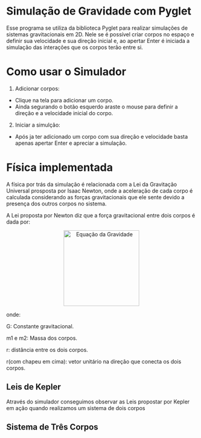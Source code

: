 # Simulação de Gravidade com Pyglet
 Esse programa se utiliza da biblioteca Pyglet para realizar simulações de sistemas gravitacionais em 2D. Nele se é possível criar corpos no espaço e definir sua velocidade e sua direção inicial e, ao apertar Enter é iniciada a simulação das interações que os corpos terão entre si.

 # Como usar o Simulador
 1. Adicionar corpos:
   - Clique na tela para adicionar um corpo.
   - Ainda segurando o botão esquerdo araste o mouse para definir a direção e a velocidade inicial do corpo.
2. Iniciar a simulção:
  - Após ja ter adicionado um corpo com sua direção e velocidade basta apenas apertar Enter e apreciar a simulação.

# Física implementada
 A física por trás da simulação é relacionada com a Lei da Gravitação Universal prosposta por Isaac Newton, onde a aceleração de cada corpo é calculada considerando as forças gravitacionais que ele sente devido a presença dos outros corpos no sistema.
 
 A Lei proposta por Newton diz que a força gravitacional entre dois corpos é dada por:
 <div align="center">
  <img src="https://latex.codecogs.com/png.latex?\pagecolor{black}\vec{F}%20%3D%20G%20\frac{m_1m_2}{r^2}\hat{r}%20"
alt="Equação da Gravidade" width="200"/>
</div>

onde:

G: Constante gravitacional.

m1 e m2: Massa dos corpos.

r: distância entre os dois corpos.

r(com chapeu em cima): vetor unitário na direção que conecta os dois corpos.

## Leis de Kepler
 Através do simulador conseguimos observar as Leis propostar por Kepler em ação quando realizamos um sistema de dois corpos

## Sistema de Três Corpos

